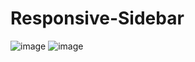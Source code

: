 # Responsive-Sidebar
![image](https://github.com/shahbazalamjobs/Responsive-Sidebar/assets/125631878/80d7e4e6-fd05-4be3-ba86-4d40969bc102)
![image](https://github.com/shahbazalamjobs/Responsive-Sidebar/assets/125631878/d718c7b9-be13-46f9-a32c-08b0fbb04423)

